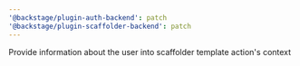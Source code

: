 ```yaml
---
'@backstage/plugin-auth-backend': patch
'@backstage/plugin-scaffolder-backend': patch
---
```


Provide information about the user into scaffolder template action's context
